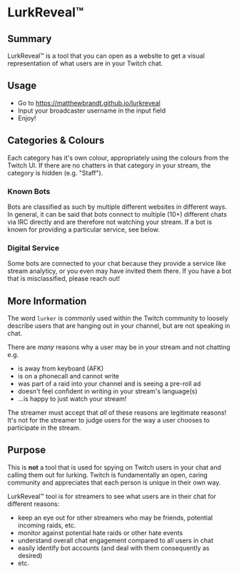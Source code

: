 # LurkReveal&trade;

## Summary

LurkReveal&trade; is a tool that you can open as a website to get a visual representation of what users are in your Twitch chat.

## Usage

- Go to https://matthewbrandt.github.io/lurkreveal
- Input your broadcaster username in the input field
- Enjoy!

## Categories & Colours
Each category has it's own colour, appropriately using the colours from the Twitch UI. If there are no chatters in that category in your stream, the category is hidden (e.g. "Staff").

### Known Bots
Bots are classified as such by multiple different websites in different ways. In general, it can be said that bots connect to multiple (10+) different chats via IRC directly and are therefore not watching your stream. If a bot is known for providing a particular service, see below.

### Digital Service
Some bots are connected to your chat because they provide a service like stream analyticy, or you even may have invited them there. If you have a bot that is misclassified, please reach out!

## More Information

The word `lurker` is commonly used within the Twitch community to loosely describe users that are hanging out in your channel, but are not speaking in chat.

There are _many_ reasons why a user may be in your stream and not chatting e.g.

- is away from keyboard (AFK)
- is on a phonecall and cannot write
- was part of a raid into your channel and is seeing a pre-roll ad
- doesn't feel confident in writing in your stream's language(s)
- ...is happy to just watch your stream!

The streamer must accept that _all_ of these reasons are legitimate reasons! It's not for the streamer to judge users for the way a user chooses to participate in the stream.

## Purpose

This is **not** a tool that is used for spying on Twitch users in your chat and calling them out for lurking. Twitch is fundamentally an open, caring community and appreciates that each person is unique in their own way.

LurkReveal&trade; tool is for streamers to see what users are in their chat for different reasons:

- keep an eye out for other streamers who may be friends, potential incoming raids, etc.
- monitor against potential hate raids or other hate events
- understand overall chat engagement compared to all users in chat
- easily identify bot accounts (and deal with them consequently as desired)
- etc.
